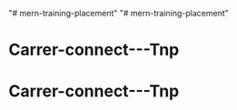"# mern-training-placement" 
"# mern-training-placement" 
# Carrer-connect---Tnp
# Carrer-connect---Tnp
